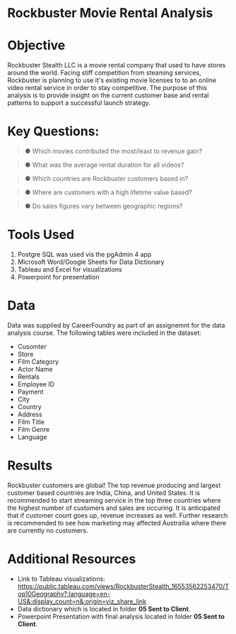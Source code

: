 # Rockbuster Movie Rental Analysis
# Objective
Rockbuster Stealth LLC is a movie rental company that used to have stores around the world.  Facing stiff competition from steaming services, Rockbuster is planning to use it's existing movie licenses to to an online video rental service in order to stay competitive.  The purpose of this analysis is to provide insight on the current customer base and rental patterns to support a successful launch strategy.  
# Key Questions: 


  >● Which movies contributed the most/least to revenue gain? 
  
  >● What was the average rental duration for all videos?
  
  >● Which countries are Rockbuster customers based in?
  
  >● Where are customers with a high lifetime value based?
  
  >● Do sales figures vary between geographic regions?
  # Tools Used
  1. Postgre SQL was used vis the pgAdmin 4 app
  2. Microsoft Word/Google Sheets for Data Dictionary
  3. Tableau and Excel for visualizations
  4. Powerpoint for presentation

  # Data
  Data was supplied by CareerFoundry as part of an assignemnt for the data analysis course.  The following tables were included in the dataset:

  - Cusomter
  - Store
  - Film Category
  - Actor Name
  - Rentals
  - Employee ID
  - Payment
  - City
  - Country
  - Address
  - Film Title
  - Film Genre
  - Language
  # Results
Rockbuster customers are global!  The top revenue producing and largest customer based countries are India, China, and United States.  It is recommended to start streaming service in the top three countries where the highest number of customers and sales are occuring. It is anticipated that if customer count goes up, revenue increases as well.  Further research is recommended to see how marketing may affected Austrailia where there are currently no customers.   
  # Additional Resources
  
  - Link to Tableau visualizations: https://public.tableau.com/views/RockbusterStealth_16553562253470/Top10Geography?:language=en-US&:display_count=n&:origin=viz_share_link
  - Data dictionary which is located in folder **05 Sent to Client**.
  - Powerpoint Presentation with final analysis located in folder **05 Sent to Client**. 
